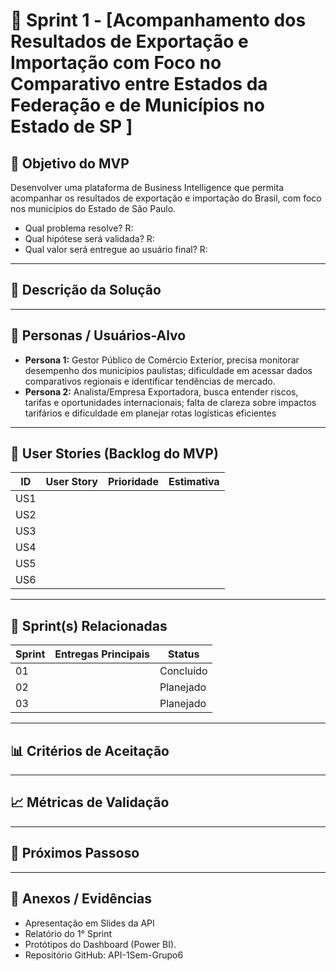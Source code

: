 # 📌 Sprint 1 - [Acompanhamento dos Resultados de Exportação e Importação com Foco no Comparativo entre Estados da Federação e de Municípios no Estado de SP ]

## 🎯 Objetivo do MVP
Desenvolver uma plataforma de Business Intelligence que permita acompanhar os resultados de exportação e importação do Brasil, com foco nos municípios do Estado de São Paulo.
- Qual problema resolve? R:
- Qual hipótese será validada? R:  
- Qual valor será entregue ao usuário final? R: 
---
## 📝 Descrição da Solução
---

## 👥 Personas / Usuários-Alvo
- **Persona 1:** Gestor Público de Comércio Exterior, precisa monitorar desempenho dos municípios paulistas; dificuldade em acessar dados comparativos regionais e identificar tendências de mercado. 
- **Persona 2:** Analista/Empresa Exportadora, busca entender riscos, tarifas e oportunidades internacionais; falta de clareza sobre impactos tarifários e dificuldade em planejar rotas logísticas eficientes 
---
## 🔑 User Stories (Backlog do MVP)
| ID  | User Story                                                                 | Prioridade | Estimativa |
|-----|-----------------------------------------------------------------------------|------------|------------|
| US1 ||||
| US2 ||||
| US3 ||||
| US4 ||||
| US5 ||||
| US6 ||||

---
## 📅 Sprint(s) Relacionadas
| Sprint | Entregas Principais                          | Status   |
|--------|----------------------------------------------|----------|
| 01 ||Concluído|
| 02 ||Planejado|
| 03 ||Planejado|

---
## 📊 Critérios de Aceitação
---
## 📈 Métricas de Validação
---
## 🚀 Próximos Passoso
---
## 📂 Anexos / Evidências
- Apresentação em Slides da API 
- Relatório do 1° Sprint
- Protótipos do Dashboard (Power BI).
- Repositório GitHub: API-1Sem-Grupo6
